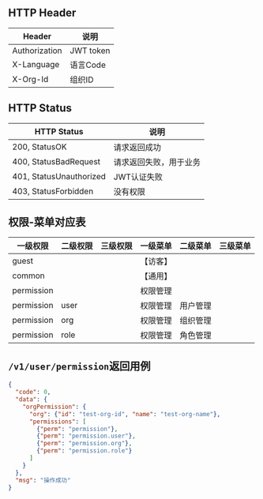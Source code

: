## HTTP Header
| Header        | 说明      |
| ------------- | --------- |
| Authorization | JWT token |
| X-Language    | 语言Code  |
| X-Org-Id      | 组织ID    |

## HTTP Status
| HTTP Status             | 说明                   |
| ----------------------- | ---------------------- |
| 200, StatusOK           | 请求返回成功           |
| 400, StatusBadRequest   | 请求返回失败，用于业务 |
| 401, StatusUnauthorized | JWT认证失败            |
| 403, StatusForbidden    | 没有权限               |

## 权限-菜单对应表
| 一级权限        | 二级权限  | 三级权限 | 一级菜单 | 二级菜单 | 三级菜单 |
|-------------|-------|------|------|------|------|
| guest       |       |      | 【访客】 |      |      |
| common      |       |      | 【通用】 |      |      |
| permission  |       |      | 权限管理 |      |      |
| permission  | user  |      | 权限管理 | 用户管理 |      |
| permission  | org   |      | 权限管理 | 组织管理 |      |
| permission  | role  |      | 权限管理 | 角色管理 |      |

## `/v1/user/permission`返回用例
```json
{
  "code": 0,
  "data": {
    "orgPermission": {
      "org": {"id": "test-org-id", "name": "test-org-name"},
      "permissions": [
        {"perm": "permission"},
        {"perm": "permission.user"},
        {"perm": "permission.org"},
        {"perm": "permission.role"}
      ]
    }
  },
  "msg": "操作成功"
}
```